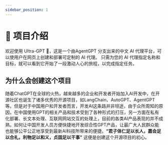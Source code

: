 ```yaml
---
sidebar_position: 1
---
```


# 🤖 项目介绍
欢迎使用 Ultra-GPT 👋，这是一个由AgentGPT 分支出来的中文 AI 代理平台，可以使用户在网页上创建和部署可定制的 AI 代理。
只需为您的 AI 代理指定名称和目标，就可以看到它开始了一段激动人心的旅程，以完成指定任务。

## 为什么会创建这个项目
随着ChatGPT在全球的火热，越来越多的企业和开发者开始加入AI开发中，在开源社区也诞生了诸多优秀的开源项目，如LangChain、AutoGPT、AgentGPT等。但是对于中国用户和开发者而言，开发AI这条路并非坦途，由于众所周知的原因，在中国使用GPT的相关产品和技术受到了各种形式的打压，另一方面在私有化部署、长文本处理、互联网网站交互的处理上，目前的各类AI产品表现的并不成熟。如何让中国开发人员方便快捷地开发综合性GPT产品，让最广大人民群众能也能够公平公正地享受到最新AI科技所带来的便捷。**“君子体仁足以长人，嘉会足以合礼，利物足以和义，贞固足以干事”**
这便是创建这个开源项目的初心。